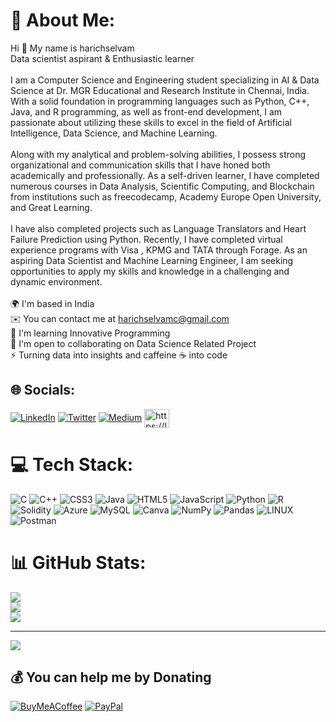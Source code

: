 # 💫 About Me:
Hi 👋 My name is harichselvam <br>Data scientist aspirant & Enthusiastic learner<br><br>I am a Computer Science and Engineering student specializing in AI & Data Science at Dr. MGR Educational and Research Institute in Chennai, India. With a solid foundation in programming languages such as Python, C++, Java, and R programming, as well as front-end development, I am passionate about utilizing these skills to excel in the field of Artificial Intelligence, Data Science, and Machine Learning.<br><br> Along with my analytical and problem-solving abilities, I possess strong organizational and communication skills that I have honed both academically and professionally. As a self-driven learner, I have completed numerous courses in Data Analysis, Scientific Computing, and Blockchain from institutions such as freecodecamp, Academy Europe Open University, and Great Learning.<br><br> I have also completed projects such as Language Translators and Heart Failure Prediction using Python. Recently, I have completed virtual experience programs with Visa , KPMG and TATA through Forage. As an aspiring Data Scientist and Machine Learning Engineer, I am seeking opportunities to apply my skills and knowledge in a challenging and dynamic environment.<br><br>🌍  I'm based in India<br>✉️  You can contact me at harichselvamc@gmail.com<br>🧠  I'm learning Innovative Programming<br>🤝  I'm open to collaborating on Data Science Related Project<br>⚡  Turning data into insights and caffeine ☕ into code


## 🌐 Socials:
[![LinkedIn](https://img.shields.io/badge/LinkedIn-%230077B5.svg?logo=linkedin&logoColor=white)](https://www.linkedin.com/in/harichselvamc) [![Twitter](https://img.shields.io/badge/Twitter-%231DA1F2.svg?logo=Twitter&logoColor=white)](https://twitter.com/harichselvamc)
[![Medium](https://img.shields.io/badge/Medium-12100E?logo=medium&logoColor=white)](https://medium.com/@harichselvamc) 
<a href="https://leetcode.com/harichselvam/" target="blank"><img align="center" src="https://raw.githubusercontent.com/rahuldkjain/github-profile-readme-generator/master/src/images/icons/Social/leet-code.svg" alt="https://leetcode.com/harichselvam/" height="30" width="40" /></a>





# 💻 Tech Stack:
![C](https://img.shields.io/badge/c-%2300599C.svg?style=for-the-badge&logo=c&logoColor=white) ![C++](https://img.shields.io/badge/c++-%2300599C.svg?style=for-the-badge&logo=c%2B%2B&logoColor=white) ![CSS3](https://img.shields.io/badge/css3-%231572B6.svg?style=for-the-badge&logo=css3&logoColor=white) ![Java](https://img.shields.io/badge/java-%23ED8B00.svg?style=for-the-badge&logo=java&logoColor=white) ![HTML5](https://img.shields.io/badge/html5-%23E34F26.svg?style=for-the-badge&logo=html5&logoColor=white) ![JavaScript](https://img.shields.io/badge/javascript-%23323330.svg?style=for-the-badge&logo=javascript&logoColor=%23F7DF1E) ![Python](https://img.shields.io/badge/python-3670A0?style=for-the-badge&logo=python&logoColor=ffdd54) ![R](https://img.shields.io/badge/r-%23276DC3.svg?style=for-the-badge&logo=r&logoColor=white) ![Solidity](https://img.shields.io/badge/Solidity-%23363636.svg?style=for-the-badge&logo=solidity&logoColor=white) ![Azure](https://img.shields.io/badge/azure-%230072C6.svg?style=for-the-badge&logo=azure-devops&logoColor=white) ![MySQL](https://img.shields.io/badge/mysql-%2300f.svg?style=for-the-badge&logo=mysql&logoColor=white) ![Canva](https://img.shields.io/badge/Canva-%2300C4CC.svg?style=for-the-badge&logo=Canva&logoColor=white) ![NumPy](https://img.shields.io/badge/numpy-%23013243.svg?style=for-the-badge&logo=numpy&logoColor=white) ![Pandas](https://img.shields.io/badge/pandas-%23150458.svg?style=for-the-badge&logo=pandas&logoColor=white) ![LINUX](https://img.shields.io/badge/Linux-FCC624?style=for-the-badge&logo=linux&logoColor=black) ![Postman](https://img.shields.io/badge/Postman-FF6C37?style=for-the-badge&logo=postman&logoColor=white)
# 📊 GitHub Stats:
![](https://github-readme-stats.vercel.app/api?username=harichselvamc&theme=dark&hide_border=false&include_all_commits=true&count_private=true)<br/>
![](https://github-readme-streak-stats.herokuapp.com/?user=harichselvamc&theme=dark&hide_border=false)<br/>
![](https://github-readme-stats.vercel.app/api/top-langs/?username=harichselvamc&theme=dark&hide_border=false&include_all_commits=true&count_private=true&layout=compact)

---
[![](https://visitcount.itsvg.in/api?id=harichselvamc&icon=0&color=1)](https://visitcount.itsvg.in)

  ## 💰 You can help me by Donating
  [![BuyMeACoffee](https://img.shields.io/badge/Buy%20Me%20a%20Coffee-ffdd00?style=for-the-badge&logo=buy-me-a-coffee&logoColor=black)](https://www.buymeacoffee.com/harichselvamc) [![PayPal](https://img.shields.io/badge/PayPal-00457C?style=for-the-badge&logo=paypal&logoColor=white)](https://paypal.me/harichselvamc) 

  
